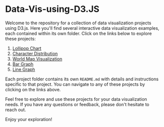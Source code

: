 # Data-Vis-using-D3.JS

Welcome to the repository for a collection of data visualization projects using D3.js. Here you'll find several interactive data visualization examples, each contained within its own folder. Click on the links below to explore these projects:

1. [Lollipop Chart](./lollipop-chart/README.md)
2. [Character Distribution](./character-distribution/README.md)
3. [World Map Visualization](./world-map-visualization/README.md)
4. [Bar Graph](./world-map-visualization/README.md)
5. [Line Graph](./world-map-visualization/README.md)

Each project folder contains its own `README.md` with details and instructions specific to that project. You can navigate to any of these projects by clicking on the links above.

Feel free to explore and use these projects for your data visualization needs. If you have any questions or feedback, please don't hesitate to reach out.

Enjoy your exploration!
